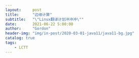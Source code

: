 ```yaml
---
layout:     post
title:      "边缘计算"
subtitle:   "\"Linux翻译计划冲冲冲\""
date:       2021-06-22 5:00:00
author:     "Gordon"
header-img: "img/in-post/2020-03-01-java11/java11-bg.jpg"
catalog: true
tags:
    - LCTT
---
```


